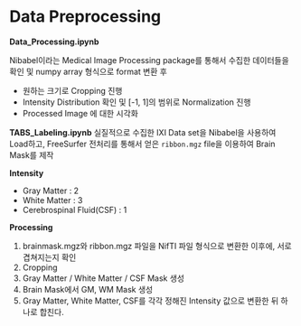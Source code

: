 # Data Preprocessing 

**Data_Processing.ipynb**

Nibabel이라는 Medical Image Processing package를 통해서 수집한 데이터들을 확인 및 numpy array 형식으로 format 변환 후 

- 원하는 크기로 Cropping 진행 
- Intensity Distribution 확인 및 [-1, 1]의 범위로 Normalization 진행 
- Processed Image 에 대한 시각화


**TABS_Labeling.ipynb**
실질적으로 수집한 IXI Data set을 Nibabel을 사용하여 Load하고, FreeSurfer 전처리를 통해서 얻은 `ribbon.mgz` file을 이용하여 Brain Mask를 제작 

**Intensity**
- Gray Matter : 2
- White Matter : 3 
- Cerebrospinal Fluid(CSF) : 1
  
  
**Processing**
1. brainmask.mgz와 ribbon.mgz 파일을 NifTI 파일 형식으로 변환한 이후에, 서로 겹쳐지는지 확인 
2. Cropping 
3. Gray Matter / White Matter / CSF Mask 생성 
4. Brain Mask에서 GM, WM Mask 생성 
5. Gray Matter, White Matter, CSF를 각각 정해진 Intensity 값으로 변환한 뒤 하나로 합친다. 

